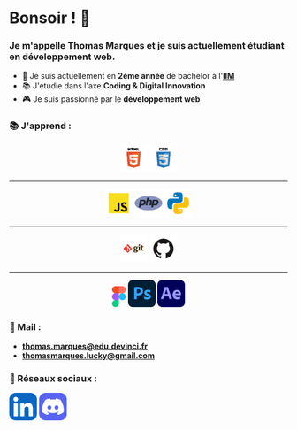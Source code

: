 <!-- Présentation personnelle sur Github -->

# Bonsoir ! 👋

### Je m'appelle **Thomas Marques** et je suis actuellement étudiant en développement web.

* 🏫 Je suis actuellement en **2ème année** de bachelor à l'[**IIM**](https://iim.fr)
* 📚 J'étudie dans l'axe **Coding & Digital Innovation**
* 🎮 Je suis passionné par le **développement web**


### 📚 J'apprend :

<div align="center">
<img src="./logos/html.svg" alt="html" width="50">
<img src="./logos/css.svg" alt="css" width="50"><hr>
<img src="./logos/javascript.svg" alt="js" width="50">
<img src="./logos/php.png" alt="php" width="50">
<img src="./logos/python.svg" alt="python" width="50"><hr>
<img src="./logos/git.svg" alt="git" width="50">
<img src="./logos/github.svg" alt="github" width="50"><hr>
<img src="./logos/figma.png" alt="figma" width="25">
<img src="./logos/photoshop.png" alt="ps" width="50">
<img src="./logos/after-effects.png" alt="ae" width="50">
</div>

### 📧 Mail :
* **thomas.marques@edu.devinci.fr**
* **thomasmarques.lucky@gmail.com**

### 🔗 Réseaux sociaux :

<a href="https://linkedin.com/in/marquesthomas"><img src="./logos/LinkedIn.svg" alt="LinkedIn" width="50"></a>
<a href="https://discord.bio/thomluck"><img src="./logos/Discord.svg" alt="Discord" width="50"></a>
